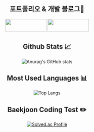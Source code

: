 <div align="center">
  
## 포트폴리오 & 개발 블로그📘
<a href="https://married-court-369.notion.site/730678437daa436da5317b83104c6e50?pvs=4" :target="_blank"><img src="https://img.shields.io/badge/Notion-000000?style=flat-square&logo=Notion&logoColor=white" width = 130px height = 40px/></a>
<a href="https://velog.io/@so-myoung/series" :target="_blank"><img src="https://img.shields.io/badge/Velog-20C997?style=flat-square&logo=Velog&logoColor=white" width = 130px height = 40px/></a>

## Github Stats 📈
![Anurag's GitHub stats](https://github-readme-stats.vercel.app/api?username=So-Myoung&show_icons=true&theme=transparent&count-private=true)

## Most Used Languages 📊
![Top Langs](https://github-readme-stats.vercel.app/api/top-langs/?username=So-Myoung&hide=html,css,shell,nushell,powershell,batchfile&layout=compact&langs_count=10&count-private=true)

## Baekjoon Coding Test ✏️
[![Solved.ac Profile](http://mazassumnida.wtf/api/generate_badge?boj=so_myoung)](https://solved.ac/so_myoung)

</div>

